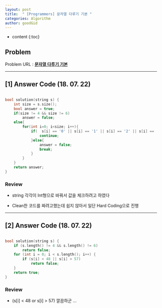 ```yaml
---
layout: post
title:  " [Programmers] 문자열 다루기 기본 "
categories: Algorithm
author: goodGid
---
```

* content
{:toc}


## Problem 
Problem URL : **[문자열 다루기 기본](https://programmers.co.kr/learn/courses/30/lessons/12918)**










---

## [1] Answer Code (18. 07. 22)

``` cpp

bool solution(string s) {
    int size = s.size();
    bool answer = true;
    if(size != 4 && size != 6)
        answer = false;
    else{
        for(int i=0; i<size; i++){
            if(  s[i] == '0' || s[i] == '1' || s[i] == '2' || s[i] == '3' || s[i] == '4' || s[i] == '5' || s[i] == '6' || s[i] == '7' || s[i] == '8' || s[i] == '9' ){
                continue;
            }else{
                answer = false;
                break;
            }
        }
    }
    return answer;
}

```

### Review

* string 각각이 Int형으로 바꿔서 값을 체크하려고 하였다

* Clean한 코드를 짜려고했는데 쉽지 않아서 일단 Hard Coding으로 진행

---

## [2] Answer Code (18. 07. 22)

``` cpp

bool solution(string s) {
    if (s.length() != 4 && s.length() != 6)
        return false;
    for (int i = 0; i < s.length(); i++) {
        if (s[i] < 48 || s[i] > 57)
            return false;
    }
    return true;
}

```

### Review

* (s[i] < 48 or s[i] > 57) 깔끔하군 ...